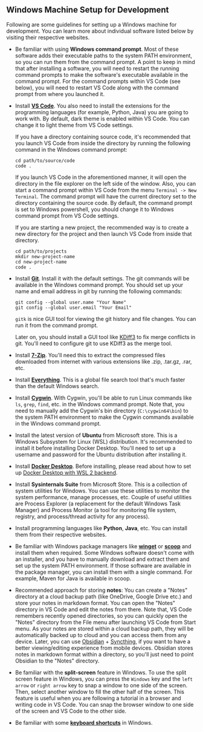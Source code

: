 ## Windows Machine Setup for Development

Following are some guidelines for setting up a Windows machine for development. You can learn more about individual software listed below by visiting their respective websites.

- Be familiar with using **Windows command prompt**. Most of these software adds their executable paths to the system PATH environment, so you can run them from the command prompt. A point to keep in mind that after installing a software, you will need to restart the running command prompts to make the software's executable available in the command prompt. For the command prompts within VS Code (see below), you will need to restart VS Code along with the command prompt from where you launched it.

- Install [**VS Code**](https://code.visualstudio.com/). You also need to install the extensions for the programming languages (for example, Python, Java) you are going to work with. By default, dark theme is enabled within VS Code. You can change it to light theme from VS Code settings.

  If you have a directory containing source code, it's recommended that you launch VS Code from inside the directory by running the following command in the Windows command prompt:
  ```shell
  cd path/to/source/code
  code .
  ```
  If you launch VS Code in the aforementioned manner, it will open the directory in the file explorer on the left side of the window. Also, you can start a command prompt within VS Code from the menu `Terminal -> New Terminal`. The command prompt will have the current directory set to the directory containing the source code. By default, the command prompt is set to Windows powershell, you should change it to Windows command prompt from VS Code settings.

  If you are starting a new project, the recommended way is to create a new directory for the project and then launch VS Code from inside that directory.
  ```shell
  cd path/to/projects
  mkdir new-project-name
  cd new-project-name
  code .
  ```

- Install [**Git**](https://git-scm.com/). Install it with the default settings. The git commands will be available in the Windows command prompt. You should set up your name and email address in git by running the following commands:
  ```shell
  git config --global user.name "Your Name"
  git config --global user.email "Your Email"
  ```
  `gitk` is nice GUI tool for viewing the git history and file changes. You can run it from the command prompt.

  Later on, you should install a GUI tool like [KDiff3](https://kdiff3.sourceforge.net/) to fix merge conflicts in git. You'll need to configure git to use KDiff3 as the merge tool.

- Install [**7-Zip**](https://www.7-zip.org/). You'll need this to extract the compressed files downloaded from internet with various extensions like .zip, .tar.gz, .rar, etc.

- Install [**Everything**](https://www.voidtools.com/). This is a global file search tool that's much faster than the default Windows search.

- Install [**Cygwin**](https://cygwin.com/). With Cygwin, you'll be able to run Linux commands like `ls`, `grep`, `find`, etc. in the Windows command prompt. Note that, you need to manually add the Cygwin's bin directory (`C:\cygwin64\bin`) to the system PATH environment to make the Cygwin commands available in the Windows command prompt.

- Install the latest version of **Ubuntu** from Microsoft store. This is a Windows Subsystem for Linux (WSL) distribution. It's recommended to install it before installing Docker Desktop. You'll need to set up a username and password for the Ubuntu distribution after installing it.

- Install [**Docker Desktop**](https://www.docker.com/products/docker-desktop). Before installing, please read about how to set up [Docker Desktop with WSL 2 backend](https://docs.docker.com/desktop/features/wsl/).

- Install **Sysinternals Suite** from Microsoft Store. This is a collection of system utilities for Windows. You can use these utilities to monitor the system performance, manage processes, etc. Couple of useful utilities are Process Explorer (a replacement for the default Windows Task Manager) and Process Monitor (a tool for monitoring file system, registry, and process/thread activity for any process).

- Install programming languages like **Python**, **Java**, etc. You can install them from their respective websites.

- Be familiar with Windows package managers like [**winget**](https://learn.microsoft.com/en-us/windows/package-manager/winget/) or [**scoop**](https://scoop.sh/) and install them when required. Some Windows software doesn't come with an installer, and you have to manually download and extract them and set up the system PATH environment. If those software are available in the package manager, you can install them with a single command. For example, Maven for Java is available in scoop.

- Recommended approach for storing **notes**: You can create a "Notes" directory at a cloud backup path (like OneDrive, Google Drive etc.) and store your notes in markdown format. You can open the "Notes" directory in VS Code and edit the notes from there. Note that, VS Code remembers recently opened directories, so you can quickly open the "Notes" directory from the File menu after launching VS Code from Start menu. As your notes are stored within a cloud backup path, they will be automatically backed up to cloud and you can access them from any device. Later, you can use [Obsidian](https://obsidian.md/) + [Syncthing](https://syncthing.net/), if you want to have a better viewing/editing experience from mobile devices. Obsidian stores notes in markdown format within a directory, so you'll just need to point Obsidian to the "Notes" directory.

- Be familiar with the **split-screen** feature in Windows. To use the split screen feature in Windows, you can press the `Windows` key and the `left arrow` or `right arrow` key to snap a window to one side of the screen. Then, select another window to fill the other half of the screen. This feature is useful when you are following a tutorial in a browser and writing code in VS Code. You can snap the browser window to one side of the screen and VS Code to the other side.

- Be familiar with some [**keyboard shortcuts**](https://support.microsoft.com/en-us/windows/keyboard-shortcuts-in-windows-dcc61a57-8ff0-cffe-9796-cb9706c75eec) in Windows.